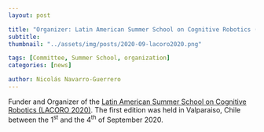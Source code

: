 ```yaml
---
layout: post

title: "Organizer: Latin American Summer School on Cognitive Robotics (LACORO 2020)"
subtitle: 
thumbnail: "../assets/img/posts/2020-09-lacoro2020.png"

tags: [Committee, Summer School, organization]
categories: [news]

author: Nicolás Navarro-Guerrero
---
```


Funder and Organizer of the <a href="https://lacoro.gitlab.io/2020/" target="_blank">Latin American Summer School on Cognitive Robotics (LACORO 2020)</a>. The first edition was held in Valparaiso, Chile between the 1<sup>st</sup> and the 4<sup>th</sup> of September 2020.

<!--more-->

